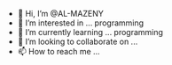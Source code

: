 - 👋 Hi, I’m @AL-MAZENY
- 👀 I’m interested in ... programming
- 🌱 I’m currently learning ... programming
- 💞️ I’m looking to collaborate on ...
- 📫 How to reach me ...

<!---
AL-MAZENY/AL-MAZENY is a ✨ special ✨ repository because its `README.md` (this file) appears on your GitHub profile.
You can click the Preview link to take a look at your changes.
--->
